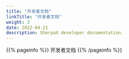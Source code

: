 ```yaml
---
title: "开发者文档"
linkTitle: "开发者文档"
weight: 3
date: 2022-04-21
description: SherpaX developer documentation.
---
```


{{% pageinfo %}}
开发者文档
{{% /pageinfo %}}
